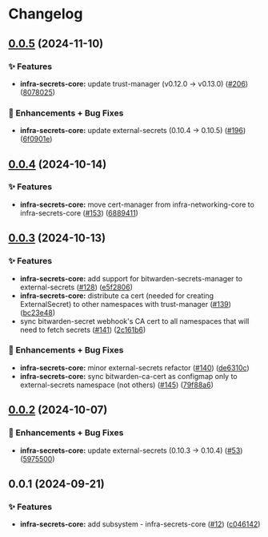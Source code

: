 # Changelog

## [0.0.5](https://github.com/ppat/homelab-ops-kubernetes-apps/compare/infra-secrets-core-v0.0.4...infra-secrets-core-v0.0.5) (2024-11-10)


### ✨ Features

* **infra-secrets-core:** update trust-manager (v0.12.0 -&gt; v0.13.0) ([#206](https://github.com/ppat/homelab-ops-kubernetes-apps/issues/206)) ([8078025](https://github.com/ppat/homelab-ops-kubernetes-apps/commit/80780257b45ed6fe4f4127a501921821265c4970))


### 🚀 Enhancements + Bug Fixes

* **infra-secrets-core:** update external-secrets (0.10.4 -&gt; 0.10.5) ([#196](https://github.com/ppat/homelab-ops-kubernetes-apps/issues/196)) ([6f0901e](https://github.com/ppat/homelab-ops-kubernetes-apps/commit/6f0901e1550ff82caa4e31944623ee0b17460246))

## [0.0.4](https://github.com/ppat/homelab-ops-kubernetes-apps/compare/infra-secrets-core-v0.0.3...infra-secrets-core-v0.0.4) (2024-10-14)


### ✨ Features

* **infra-secrets-core:** move cert-manager from infra-networking-core to infra-secrets-core ([#153](https://github.com/ppat/homelab-ops-kubernetes-apps/issues/153)) ([6889411](https://github.com/ppat/homelab-ops-kubernetes-apps/commit/6889411b6403504d82354d92e26f3f0502644c26))

## [0.0.3](https://github.com/ppat/homelab-ops-kubernetes-apps/compare/infra-secrets-core-v0.0.2...infra-secrets-core-v0.0.3) (2024-10-13)


### ✨ Features

* **infra-secrets-core:** add support for bitwarden-secrets-manager to external-secrets ([#128](https://github.com/ppat/homelab-ops-kubernetes-apps/issues/128)) ([e5f2806](https://github.com/ppat/homelab-ops-kubernetes-apps/commit/e5f2806311f7c1650d7cb812088ad546bc41b789))
* **infra-secrets-core:** distribute ca cert (needed for creating ExternalSecret) to other namespaces with trust-manager ([#139](https://github.com/ppat/homelab-ops-kubernetes-apps/issues/139)) ([bc23e48](https://github.com/ppat/homelab-ops-kubernetes-apps/commit/bc23e4831ba6afde86204d0111f695c00965a39d))
* sync bitwarden-secret webhook's CA cert to all namespaces that will need to fetch secrets ([#141](https://github.com/ppat/homelab-ops-kubernetes-apps/issues/141)) ([2c161b6](https://github.com/ppat/homelab-ops-kubernetes-apps/commit/2c161b6d3aad70a8e7924c3dc407e504d13cab23))


### 🚀 Enhancements + Bug Fixes

* **infra-secrets-core:** minor external-secrets refactor ([#140](https://github.com/ppat/homelab-ops-kubernetes-apps/issues/140)) ([de6310c](https://github.com/ppat/homelab-ops-kubernetes-apps/commit/de6310c22c8551b289d4d458a92bb4b0798506fa))
* **infra-secrets-core:** sync bitwarden-ca-cert as configmap only to external-secrets namespace (not others) ([#145](https://github.com/ppat/homelab-ops-kubernetes-apps/issues/145)) ([79f88a6](https://github.com/ppat/homelab-ops-kubernetes-apps/commit/79f88a6e166da979d0ca4ebcbff04f821ac10ae5))

## [0.0.2](https://github.com/ppat/homelab-ops-kubernetes-apps/compare/infra-secrets-core-v0.0.1...infra-secrets-core-v0.0.2) (2024-10-07)


### 🚀 Enhancements + Bug Fixes

* **infra-secrets-core:** update external-secrets (0.10.3 -&gt; 0.10.4) ([#53](https://github.com/ppat/homelab-ops-kubernetes-apps/issues/53)) ([5975500](https://github.com/ppat/homelab-ops-kubernetes-apps/commit/597550084c92472fd59dafd2cb9928bd2cf79666))

## 0.0.1 (2024-09-21)


### ✨ Features

* **infra-secrets-core:** add subsystem - infra-secrets-core ([#12](https://github.com/ppat/homelab-ops-kubernetes-apps/issues/12)) ([c046142](https://github.com/ppat/homelab-ops-kubernetes-apps/commit/c046142d3734ecdc67057795e170feadd6a4413e))
